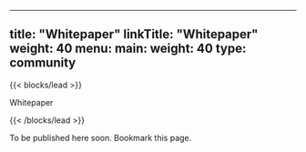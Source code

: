 
---
title: "Whitepaper"
linkTitle: "Whitepaper"
weight: 40
menu:
  main:
    weight: 40
type: community
---

{{< blocks/lead  >}}

Whitepaper

{{< /blocks/lead >}}


To be published here soon. Bookmark this page.